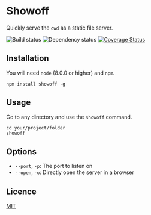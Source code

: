 # Showoff
Quickly serve the `cwd` as a static file server.

![Build status](https://api.travis-ci.org/jamiter/showoff.png)&nbsp;![Dependency status](https://gemnasium.com/jamiter/showoff.png)&nbsp;[![Coverage Status](https://coveralls.io/repos/jamiter/showoff/badge.png)](https://coveralls.io/r/jamiter/showoff)

## Installation

You will need `node` (8.0.0 or higher) and `npm`.

    npm install showoff -g

## Usage

Go to any directory and use the `showoff` command.

    cd your/project/folder
    showoff

## Options

- `--port`, `-p`: The port to listen on
- `--open`, `-o`: Directly open the server in a browser

## Licence

[MIT](./LICENSE)
